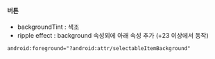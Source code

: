 #### 버튼

- backgroundTint : 색조
- ripple effect :
background 속성외에 아래 속성 추가 (+23 이상에서 동작)
```
android:foreground="?android:attr/selectableItemBackground"
```
